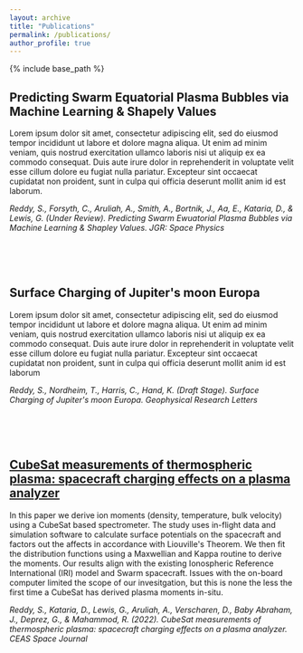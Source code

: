 ```yaml
---
layout: archive
title: "Publications"
permalink: /publications/
author_profile: true
---
```


{% include base_path %}

Predicting Swarm Equatorial Plasma Bubbles via Machine Learning & Shapely Values
------
Lorem ipsum dolor sit amet, consectetur adipiscing elit, sed do eiusmod tempor incididunt ut labore et dolore magna aliqua. Ut enim ad minim veniam, quis nostrud exercitation ullamco laboris nisi ut aliquip ex ea commodo consequat. Duis aute irure dolor in reprehenderit in voluptate velit esse cillum dolore eu fugiat nulla pariatur. Excepteur sint occaecat cupidatat non proident, sunt in culpa qui officia deserunt mollit anim id est laborum.

_Reddy, S., Forsyth, C., Aruliah, A., Smith, A., Bortnik, J., Aa, E., Kataria, D., & Lewis, G. (Under Review). Predicting Swarm Ewuatorial Plasma Bubbles via Machine Learning & Shapley Values. JGR: Space Physics_

<br/>
<br/>
<br/>

Surface Charging of Jupiter's moon Europa
------
Lorem ipsum dolor sit amet, consectetur adipiscing elit, sed do eiusmod tempor incididunt ut labore et dolore magna aliqua. Ut enim ad minim veniam, quis nostrud exercitation ullamco laboris nisi ut aliquip ex ea commodo consequat. Duis aute irure dolor in reprehenderit in voluptate velit esse cillum dolore eu fugiat nulla pariatur. Excepteur sint occaecat cupidatat non proident, sunt in culpa qui officia deserunt mollit anim id est laborum

_Reddy, S., Nordheim, T., Harris, C., Hand, K. (Draft Stage). Surface Charging of Jupiter's moon Europa. Geophysical Research Letters_


<br/>
<br/>
<br/>

[CubeSat measurements of thermospheric plasma: spacecraft charging effects on a plasma analyzer](https://link.springer.com/article/10.1007/s12567-022-00439-y)
------
In this paper we derive ion moments (density, temperature, bulk velocity) using a CubeSat based spectrometer. The study uses in-flight data and simulation software to calculate surface potentials on the spacecraft and factors out the affects in accordance with Liouville's Theorem. We then fit the distribution functions using a Maxwellian and Kappa routine to derive the moments. Our results align with the existing Ionospheric Reference International (IRI) model and Swarm spacecraft. Issues with the on-board computer limited the scope of our invesitgation, but this is none the less the first time a CubeSat has derived plasma moments in-situ.

_Reddy, S., Kataria, D., Lewis, G., Aruliah, A., Verscharen, D., Baby Abraham, J., Deprez, G., &#38; Mahammod, R. (2022). CubeSat measurements of thermospheric plasma: spacecraft charging effects on a plasma analyzer. CEAS Space Journal_